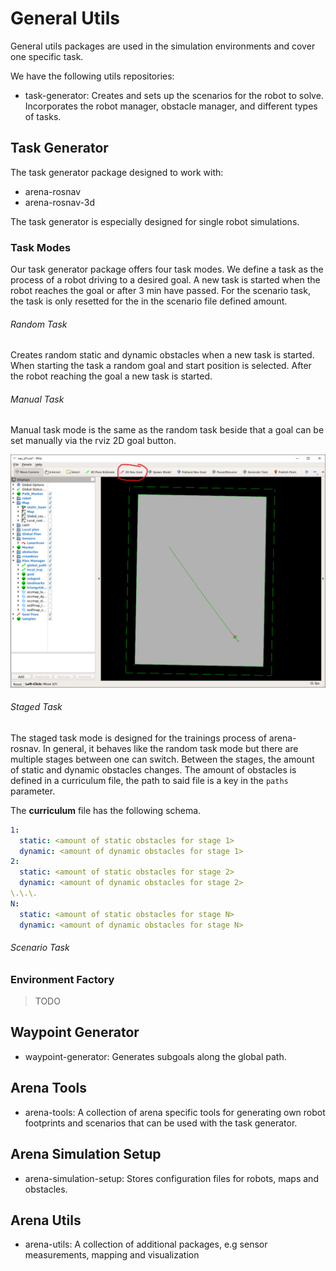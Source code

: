 # General Utils

General utils packages are used in the simulation environments and cover one specific task.

We have the following utils repositories: 

- task-generator: Creates and sets up the scenarios for the robot to solve. Incorporates the robot manager, obstacle manager, and different types of tasks.


## Task Generator
The task generator package designed to work with:

- arena-rosnav
- arena-rosnav-3d

The task generator is especially designed for single robot simulations.

### Task Modes

Our task generator package offers four task modes. We define a task as the process of a robot driving to a desired goal. A new task is started when the robot reaches the goal or after 3 min have passed. For the scenario task, the task is only resetted for the in the scenario file defined amount.

###### Random Task

Creates random static and dynamic obstacles when a new task is started. When starting the task a random goal and start position is selected. After the robot reaching the goal a new task is started.

###### Manual Task

Manual task mode is the same as the random task beside that a goal can be set manually via the rviz 2D goal button.

![image](../images/manual_task.png)

###### Staged Task

The staged task mode is designed for the trainings process of arena-rosnav. In general, it behaves like the random task mode but there are multiple stages between one can switch. Between the stages, the amount of static and dynamic obstacles changes. The amount of obstacles is defined in a curriculum file, the path to said file is a key in the `paths` parameter.

The **curriculum** file has the following schema.

```yaml
1:
  static: <amount of static obstacles for stage 1>
  dynamic: <amount of dynamic obstacles for stage 1>
2:
  static: <amount of static obstacles for stage 2>
  dynamic: <amount of dynamic obstacles for stage 2>
\.\.\.
N:
  static: <amount of static obstacles for stage N>
  dynamic: <amount of dynamic obstacles for stage N>
```

###### Scenario Task

### Environment Factory

> TODO

## Waypoint Generator
- waypoint-generator: Generates subgoals along the global path.

## Arena Tools
- arena-tools: A collection of arena specific tools for generating own robot footprints and scenarios that can be used with the task generator.

## Arena Simulation Setup
- arena-simulation-setup: Stores configuration files for robots, maps and obstacles.

## Arena Utils
- arena-utils: A collection of additional packages, e.g sensor measurements, mapping and visualization